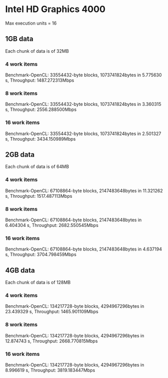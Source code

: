 # Intel HD Graphics 4000
Max execution units = 16

## 1GB data
Each chunk of data is of 32MB
### 4 work items
Benchmark-OpenCL: 33554432-byte blocks, 1073741824bytes in 5.775630 s, Throughput: 1487.272313Mbps
### 8 work items
Benchmark-OpenCL: 33554432-byte blocks, 1073741824bytes in 3.360315 s, Throughput: 2556.288500Mbps
### 16 work items
Benchmark-OpenCL: 33554432-byte blocks, 1073741824bytes in 2.501327 s, Throughput: 3434.150989Mbps

## 2GB data
Each chunk of data is of 64MB
### 4 work items
Benchmark-OpenCL: 67108864-byte blocks, 2147483648bytes in 11.321262 s, Throughput: 1517.487113Mbps
### 8 work items
Benchmark-OpenCL: 67108864-byte blocks, 2147483648bytes in 6.404304 s, Throughput: 2682.550545Mbps
### 16 work items
Benchmark-OpenCL: 67108864-byte blocks, 2147483648bytes in 4.637194 s, Throughput: 3704.798459Mbps

## 4GB data
Each chunk of data is of 128MB
### 4 work items
Benchmark-OpenCL: 134217728-byte blocks, 4294967296bytes in 23.439329 s, Throughput: 1465.901109Mbps
### 8 work items
Benchmark-OpenCL: 134217728-byte blocks, 4294967296bytes in 12.874743 s, Throughput: 2668.770815Mbps
### 16 work items
Benchmark-OpenCL: 134217728-byte blocks, 4294967296bytes in 8.996619 s, Throughput: 3819.183447Mbps

